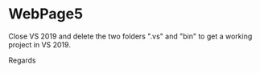 # WebPage5

Close VS 2019 and delete the two folders ".vs" and "bin" to get a working project in VS 2019.


Regards  
